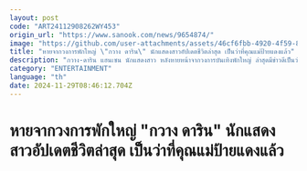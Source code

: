 ```yaml
---
layout: post
code: "ART24112908262WY453"
origin_url: "https://www.sanook.com/news/9654874/"
image: "https://github.com/user-attachments/assets/46cf6fbb-4920-4f59-81fa-ec75e5c7991a"
title: "หายจากวงการพักใหญ่ \"กวาง ดาริน\" นักแสดงสาวอัปเดตชีวิตล่าสุด เป็นว่าที่คุณแม่ป้ายแดงแล้ว"
description: "กวาง-ดาริน แฮนเซน นักแสดงสาว หลังหายหน้าจากวงการบันเทิงพักใหญ่ ล่าสุดมีข่าวดีเป็นว่าที่คุณแม่แล้ว"
category: "ENTERTAINMENT"
language: "th"
date: 2024-11-29T08:46:12.704Z
---
```


# หายจากวงการพักใหญ่ "กวาง ดาริน" นักแสดงสาวอัปเดตชีวิตล่าสุด เป็นว่าที่คุณแม่ป้ายแดงแล้ว
